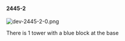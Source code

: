#### 2445-2
![dev-2445-2-0.png](https://github.com/lil-lab/nlvr/raw/master/nlvr/dev/images/4/dev-2445-2-0.png "dev-2445-2-0.png")

There is 1 tower with a blue block at the base